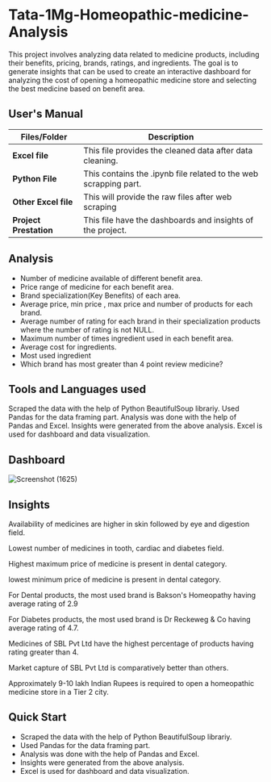 
# Tata-1Mg-Homeopathic-medicine-Analysis

This project involves analyzing data related to medicine products, including their benefits, pricing, brands, ratings, and ingredients. The goal is to generate insights that can be used to create an interactive dashboard for analyzing the cost of opening a homeopathic medicine store and selecting the best medicine based on benefit area. 


##   **User's Manual**

| Files/Folder| Description |
| ------------- | ------------- |
| **Excel file** | This file provides the cleaned data after data cleaning.  |
| **Python File** | This contains the .ipynb file related to the web scrapping part.  |
| **Other Excel file** | This will provide the raw files after web scraping |
| **Project Prestation** | This file have the dashboards and insights of the project. |

##   Analysis

- Number of medicine available of different benefit area.
- Price range of medicine for each benefit area.
- Brand specialization(Key Benefits) of each area.
- Average price, min price , max price and number of products for each brand.
- Average number of rating for each brand in their specialization products where  the number of rating is not NULL.
- Maximum number of times ingredient used in each benefit area.
- Average cost for ingredients.
- Most used ingredient
- Which brand has most greater than 4 point review medicine?

## Tools and Languages used

Scraped the data with the help of Python BeautifulSoup librariy.
Used Pandas for the data framing part.
Analysis was done with the help of Pandas and Excel.
Insights were generated from the above analysis.
Excel is used for dashboard and data visualization.

## Dashboard

![Screenshot (1625)](https://github.com/Aayush-Chourasiya/CapstoneProject/assets/133970565/fd2afd13-e83d-4b14-8ac4-e01c058a5c5b)


## Insights

Availability of medicines are higher in skin followed by eye and digestion field.

Lowest number of medicines in tooth, cardiac and diabetes field.

Highest maximum price of medicine is present in dental category.

lowest minimum price of medicine is present in dental category.

For Dental products, the most used brand is Bakson's Homeopathy having average rating of 2.9

For Diabetes products, the most used brand is Dr Reckeweg & Co having average rating of 4.7.

Medicines of SBL Pvt Ltd have the highest percentage of products having rating greater than 4.

Market capture of SBL Pvt Ltd is comparatively better than others.

Approximately 9-10 lakh Indian Rupees is required to open a homeopathic medicine store in a Tier 2 city.



##  Quick Start

- Scraped the data with the help of Python BeautifulSoup librariy.
- Used Pandas for the data framing part.
- Analysis was done with the help of Pandas and Excel.
- Insights were generated from the above analysis.
- Excel is used for dashboard and data visualization.
